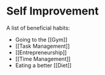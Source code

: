 # Self Improvement

A list of beneficial habits:
- Going to the [[Gym]]
- [[Task Management]]
- [[Entrepreneurship]]
- [[Time Management]]
- Eating a better [[Diet]]